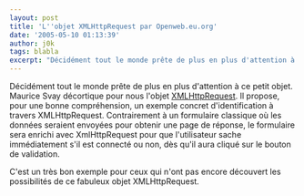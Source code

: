 ```yaml
---
layout: post
title: 'L''objet XMLHttpRequest par Openweb.eu.org'
date: '2005-05-10 01:13:39'
author: j0k
tags: blabla
excerpt: "Décidément tout le monde prête de plus en plus d'attention à ce petit objet.     \nMaurice Svay décortique pour nous l'objet [XMLHttpRequest](http://www.openweb.eu.org/articles/objet_xmlhttprequest/).   Il propose, pour une bonne compréhension, un exemple concret d'identification à travers XMLHttpRequest. Contrairement à un formulaire classique où      …"
---
```


Décidément tout le monde prête de plus en plus d'attention à ce petit objet.
Maurice Svay décortique pour nous l'objet [XMLHttpRequest](http://www.openweb.eu.org/articles/objet_xmlhttprequest/).   Il propose, pour une bonne compréhension, un exemple concret d'identification à travers XMLHttpRequest. Contrairement à un formulaire classique où les données seraient envoyées pour obtenir une page de réponse, le formulaire sera enrichi avec XmlHttpRequest pour que l'utilisateur sache immédiatement s'il est connecté ou non, dès qu'il aura cliqué sur le bouton de validation.

C'est un très bon exemple pour ceux qui n'ont pas encore découvert les possibilités de ce fabuleux objet XMLHttpRequest.
